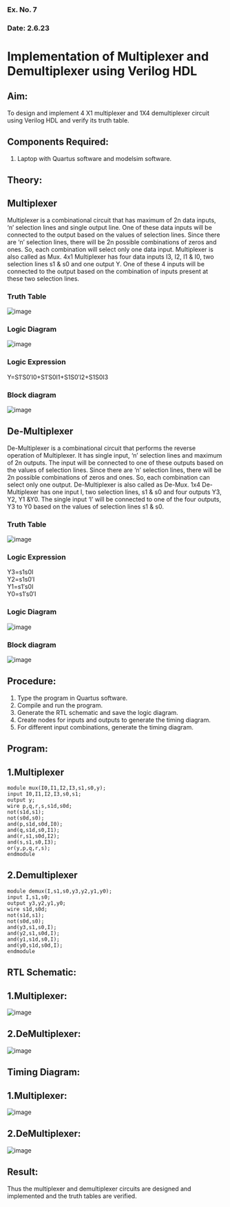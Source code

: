 ### Ex. No. 7
### Date: 2.6.23
# Implementation of Multiplexer and Demultiplexer using Verilog HDL
## Aim:
To design and implement 4 X1 multiplexer and 1X4 demultiplexer circuit using Verilog HDL and verify its truth table.
## Components Required:
1.	Laptop with Quartus software and modelsim software.
## Theory:
## Multiplexer
Multiplexer is a combinational circuit that has maximum of 2n data inputs, ‘n’ selection lines and single output line. One of these data inputs will be connected to the output based on the values of selection lines.
Since there are ‘n’ selection lines, there will be 2n possible combinations of zeros and ones. So, each combination will select only one data input. Multiplexer is also called as Mux.
4x1 Multiplexer has four data inputs I3, I2, I1 & I0, two selection lines s1 & s0 and one output Y. One of these 4 inputs will be connected to the output based on the combination of inputs present at these two selection lines.
### Truth Table
 ![image](https://github.com/rvinifa/Mux-Demux/assets/133735746/f9577a7a-4124-4704-9091-3049d150e494)

### Logic Diagram
 ![image](https://github.com/rvinifa/Mux-Demux/assets/133735746/53ea88b0-5050-4e75-a51f-36c00e53a48d)


### Logic Expression
Y=S1′S0′I0+S1′S0I1+S1S0′I2+S1S0I3

### Block diagram
 ![image](https://github.com/rvinifa/Mux-Demux/assets/133735746/01ded8bd-64b4-406a-b6b2-488bdb0fa4d1)

## De-Multiplexer
De-Multiplexer is a combinational circuit that performs the reverse operation of Multiplexer. It has single input, ‘n’ selection lines and maximum of 2n outputs. The input will be connected to one of these outputs based on the values of selection lines.
Since there are ‘n’ selection lines, there will be 2n possible combinations of zeros and ones. So, each combination can select only one output. De-Multiplexer is also called as De-Mux.
1x4 De-Multiplexer has one input I, two selection lines, s1 & s0 and four outputs Y3, Y2, Y1 &Y0. The single input ‘I’ will be connected to one of the four outputs, Y3 to Y0 based on the values of selection lines s1 & s0.
### Truth Table
 ![image](https://github.com/rvinifa/Mux-Demux/assets/133735746/79275a3c-cd13-48e0-9a6e-e4c9567ca674)

### Logic Expression
Y3=s1s0I <br>
Y2=s1s0′I <br>
Y1=s1′s0I <br>
Y0=s1′s0′I <br>


### Logic Diagram
 ![image](https://github.com/rvinifa/Mux-Demux/assets/133735746/22aa1ffd-4981-4f40-81db-07914286c010)

### Block diagram
 ![image](https://github.com/rvinifa/Mux-Demux/assets/133735746/67d61732-4541-4162-948c-e11894957dec)

## Procedure:
1.	Type the program in Quartus software.
2.	Compile and run the program.
3.	Generate the RTL schematic and save the logic diagram.
4.	Create nodes for inputs and outputs to generate the timing diagram.
5.	For different input combinations, generate the timing diagram.


## Program:

## 1.Multiplexer
```
module mux(I0,I1,I2,I3,s1,s0,y);
input I0,I1,I2,I3,s0,s1;
output y;
wire p,q,r,s,s1d,s0d;
not(s1d,s1);
not(s0d,s0);
and(p,s1d,s0d,I0);
and(q,s1d,s0,I1);
and(r,s1,s0d,I2);
and(s,s1,s0,I3);
or(y,p,q,r,s);
endmodule 
```

## 2.Demultiplexer
```
module demux(I,s1,s0,y3,y2,y1,y0);
input I,s1,s0;
output y3,y2,y1,y0;
wire s1d,s0d;
not(s1d,s1);
not(s0d,s0);
and(y3,s1,s0,I);
and(y2,s1,s0d,I);
and(y1,s1d,s0,I);
and(y0,s1d,s0d,I);
endmodule 
```

## RTL Schematic:

## 1.Multiplexer:
![image](https://github.com/jeyaqbalan7/Mux-Demux/assets/119393851/dc45d693-76d8-409c-b357-5c683ba511f2)

## 2.DeMultiplexer:
![image](https://github.com/jeyaqbalan7/Mux-Demux/assets/119393851/a520fdf1-ff3e-4b55-b936-8ac5fd265dd5)

## Timing Diagram:

## 1.Multiplexer:
![image](https://github.com/jeyaqbalan7/Mux-Demux/assets/119393851/1d636eba-8019-4ed4-8699-fce7ccd06049)

## 2.DeMultiplexer:
![image](https://github.com/jeyaqbalan7/Mux-Demux/assets/119393851/c438dc4d-3d02-42ca-bf5a-b51b6538d5d1)

## Result:
Thus the multiplexer and demultiplexer circuits are designed and implemented and the truth tables are verified.


